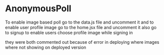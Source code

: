 # AnonymousPoll

To enable image based poll go to the data.js file and uncomment it and to enable user profile image go to the home.jsx file and uncomment it also go to signup to enable users choose profile image while signing in

they were both commented out because of error in deploying where images where not showing on deployed version
